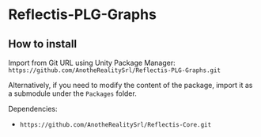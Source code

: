 # Reflectis-PLG-Graphs

## How to install

Import from Git URL using Unity Package Manager: `https://github.com/AnotheRealitySrl/Reflectis-PLG-Graphs.git`

Alternatively, if you need to modify the content of the package, import it as a submodule under the `Packages` folder.

Dependencies:

- `https://github.com/AnotheRealitySrl/Reflectis-Core.git`
